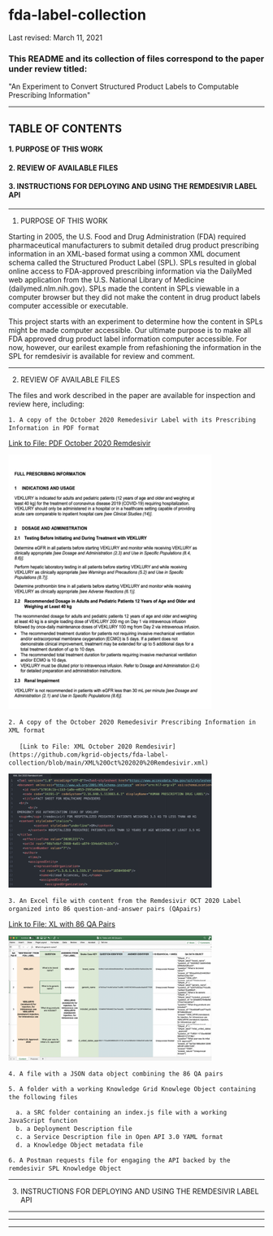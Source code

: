 # fda-label-collection

Last revised: March 11, 2021

### This README and its collection of files correspond to the paper under review titled:
"An Experiment to Convert Structured Product Labels to Computable Prescribing Information"

---

## TABLE OF CONTENTS

   #### 1. PURPOSE OF THIS WORK

   #### 2. REVIEW OF AVAILABLE FILES
   
   #### 3. INSTRUCTIONS FOR DEPLOYING AND USING THE REMDESIVIR LABEL API

---

1. PURPOSE OF THIS WORK

Starting in 2005, the U.S. Food and Drug Administration (FDA) required pharmaceutical manufacturers to submit detailed drug product prescribing information in an XML-based format using a common XML document schema called the Structured Product Label (SPL). SPLs resulted in global online access to FDA-approved prescribing information via the DailyMed web application from the U.S. National Library of Medicine (dailymed.nlm.nih.gov). SPLs made the content in SPLs viewable in a computer browser but they did not make the content in drug product labels computer accessible or executable. 

This project starts with an experiment to determine how the content in SPLs might be made computer accessible. Our ultimate purpose is to make all FDA approved drug product label information computer accessible. For now, however, our earilest example from refashioning the information in the SPL for remdesivir is available for review and comment.

---

2. REVIEW OF AVAILABLE FILES

The files and work described in the paper are available for inspection and review here, including:

```
1. A copy of the October 2020 Remedesivir Label with its Prescribing Information in PDF format
```
  [Link to File: PDF October 2020 Remdesivir](https://github.com/kgrid-objects/fda-label-collection/blob/main/PDF%20Oct%202020%20Remdesivir.pdf)
  
  <img src ="https://github.com/kgrid-objects/fda-label-collection/blob/main/readmeImages/PDF.image.png" width = "400" height = "500">
  
```
2. A copy of the October 2020 Remedesivir Prescribing Information in XML format

   [Link to File: XML October 2020 Remdesivir](https://github.com/kgrid-objects/fda-label-collection/blob/main/XML%20Oct%202020%20Remdesivir.xml)
```   
   <img src ="https://github.com/kgrid-objects/fda-label-collection/blob/main/readmeImages/XML.image.png" width = "400">

```
3. An Excel file with content from the Remdesivir OCT 2020 Label organized into 86 question-and-answer pairs (QApairs)
```
  [Link to File: XL with 86 QA Pairs](https://github.com/kgrid-objects/fda-label-collection/blob/main/XL%20Table%20with%2086%20QApairs.xlsx)
  
  <img src ="https://github.com/kgrid-objects/fda-label-collection/blob/main/readmeImages/XL.image.png" width = "400">

```
4. A file with a JSON data object combining the 86 QA pairs
```

```
5. A folder with a working Knowledge Grid Knowlege Object containing the following files
```
      a. a SRC folder containing an index.js file with a working JavaScript function 
      b. a Deployment Description file
      c. a Service Description file in Open API 3.0 YAML format
      d. a Knowledge Object metadata file
    
```
6. A Postman requests file for engaging the API backed by the remdesivir SPL Knowledge Object
```

---

3. INSTRUCTIONS FOR DEPLOYING AND USING THE REMDESIVIR LABEL API

---
---
---
  


 
